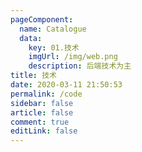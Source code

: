 ```yaml
---
pageComponent: 
  name: Catalogue
  data: 
    key: 01.技术
    imgUrl: /img/web.png
    description: 后端技术为主
title: 技术
date: 2020-03-11 21:50:53
permalink: /code
sidebar: false
article: false
comment: true
editLink: false
---
```


